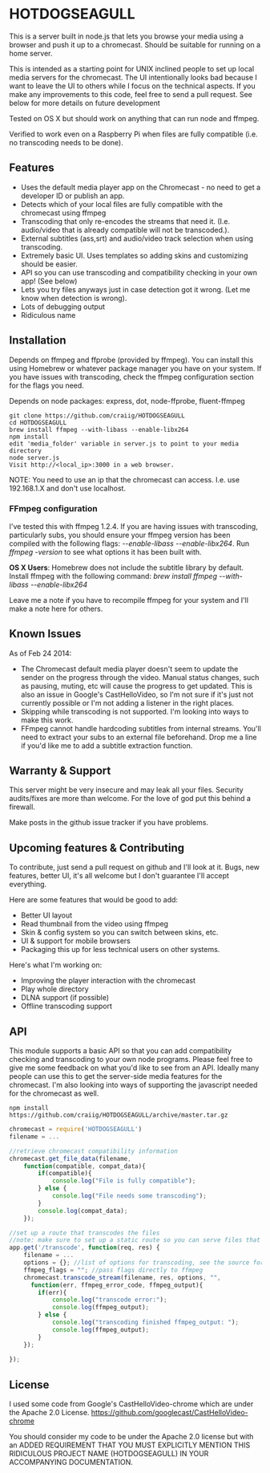 
# HOTDOGSEAGULL #
This is a server built in node.js that lets you browse your media using a browser and push it up to a chromecast. Should be suitable for running on a home server. 

This is intended as a starting point for UNIX inclined people to set up local media servers for the chromecast. The UI intentionally looks bad because I want to leave the UI to others while I focus on the technical aspects. If you make any improvements to this code, feel free to send a pull request. See below for more details on future development 

Tested on OS X but should work on anything that can run node and ffmpeg.

Verified to work even on a Raspberry Pi when files are fully compatible (i.e. no transcoding needs to be done).

## Features ##
 * Uses the default media player app on the Chromecast - no need to get a developer ID or publish an app.
 * Detects which of your local files are fully compatible with the chromecast using ffmpeg
 * Transcoding that only re-encodes the streams that need it. (I.e. audio/video that is already compatible will not be transcoded.).
 * External subtitles (ass,srt) and audio/video track selection when using transcoding.
 * Extremely basic UI. Uses templates so adding skins and customizing should be easier.
 * API so you can use transcoding and compatibility checking in your own app! (See below)
 * Lets you try files anyways just in case detection got it wrong. (Let me know when detection is wrong).
 * Lots of debugging output
 * Ridiculous name

## Installation ##
Depends on ffmpeg and ffprobe (provided by ffmpeg). You can install this using Homebrew or whatever package manager you have on your system. If you have issues with transcoding, check the ffmpeg configuration section for the flags you need.

Depends on node packages: express, dot, node-ffprobe, fluent-ffmpeg

```
git clone https://github.com/craiig/HOTDOGSEAGULL
cd HOTDOGSEAGULL
brew install ffmpeg --with-libass --enable-libx264
npm install
edit 'media_folder' variable in server.js to point to your media directory
node server.js
Visit http://<local_ip>:3000 in a web browser.
```
NOTE: You need to use an ip that the chromecast can access. I.e. use 192.168.1.X and don't use localhost.

### FFmpeg configuration ###
I've tested this with ffmpeg 1.2.4. If you are having issues with transcoding, particularly subs, you should ensure your ffmpeg version has been compiled with the following flags: *--enable-libass --enable-libx264*. Run *ffmpeg -version* to see what options it has been built with. 

**OS X Users**: Homebrew does not include the subtitle library by default. Install ffmpeg with the following command: *brew install ffmpeg --with-libass --enable-libx264*

Leave me a note if you have to recompile ffmpeg for your system and I'll make a note here for others.

## Known Issues ##
As of Feb 24 2014:
 * The Chromecast default media player doesn't seem to update the sender on the progress through the video. Manual status changes, such as pausing, muting, etc will cause the progress to get updated. This is also an issue in Google's CastHelloVideo, so I'm not sure if it's just not currently possible or I'm not adding a listener in the right places.
 * Skipping while transcoding is not supported. I'm looking into ways to make this work.
 * FFmpeg cannot handle hardcoding subtitles from internal streams. You'll need to extract your subs to an external file beforehand. Drop me a line if you'd like me to add a subtitle extraction function.

## Warranty & Support ##
This server might be very insecure and may leak all your files. Security audits/fixes are more than welcome. For the love of god put this behind a firewall.

Make posts in the github issue tracker if you have problems.

## Upcoming features & Contributing ##
To contribute, just send a pull request on github and I'll look at it. Bugs, new features, better UI, it's all welcome but I don't guarantee I'll accept everything.

Here are some features that would be good to add:
 * Better UI layout
 * Read thumbnail from the video using ffmpeg
 * Skin & config system so you can switch between skins, etc.
 * UI & support for mobile browsers
 * Packaging this up for less technical users on other systems.

Here's what I'm working on:
 * Improving the player interaction with the chromecast
 * Play whole directory
 * DLNA support (if possible)
 * Offline transcoding support

## API ##
This module supports a basic API so that you can add compatibility checking and transcoding to your own node programs. Please feel free to give me some feedback on what you'd like to see from an API. Ideally many people can use this to get the server-side media features for the chromecast. I'm also looking into ways of supporting the javascript needed for the chromecast as well.

```
npm install https://github.com/craiig/HOTDOGSEAGULL/archive/master.tar.gz
```

```javascript
chromecast = require('HOTDOGSEAGULL')
filename = ...

//retrieve chromecast compatibility information
chromecast.get_file_data(filename,
	function(compatible, compat_data){
		if(compatible){
			console.log("File is fully compatible");
		} else {
			console.log("File needs some transcoding");
		}
		console.log(compat_data);	
	});

//set up a route that transcodes the files
//note: make sure to set up a static route so you can serve files that are fully compatible
app.get('/transcode', function(req, res) {
	filename = ...
	options = {}; //list of options for transcoding, see the source for more details
	ffmpeg_flags = ""; //pass flags directly to ffmpeg
	chromecast.transcode_stream(filename, res, options, "", 
	  function(err, ffmpeg_error_code, ffmpeg_output){
		if(err){
			console.log("transcode error:");
			console.log(ffmpeg_output);
		} else {
			console.log("transcoding finished ffmpeg_output: ");
			console.log(ffmpeg_output);
		}
	});
 
});
```

## License ##
I used some code from Google's CastHelloVideo-chrome which are under the Apache 2.0 License. https://github.com/googlecast/CastHelloVideo-chrome

You should consider my code to be under the Apache 2.0 license but with an ADDED REQUIREMENT THAT YOU MUST EXPLICITLY MENTION THIS RIDICULOUS PROJECT NAME (HOTDOGSEAGULL) IN YOUR ACCOMPANYING DOCUMENTATION.